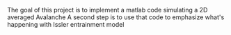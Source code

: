 The goal of this project is to implement a matlab code simulating a 2D averaged Avalanche
A second step is to use that code to emphasize what's happening with Issler entrainment model
